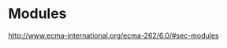 # Modules  

http://www.ecma-international.org/ecma-262/6.0/#sec-modules  


<!-- 
Syntax

Module :
    ModuleBodyopt

ModuleBody :
    ModuleItemList

ModuleItemList :
    ModuleItem
    ModuleItemList ModuleItem

ModuleItem :
    ImportDeclaration
    ExportDeclaration
    StatementListItem

-->















